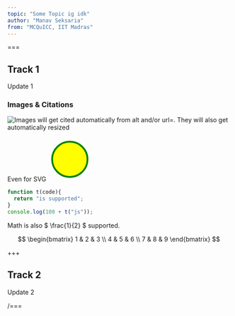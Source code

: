 ```yaml
---
topic: "Some Topic ig idk"
author: "Manav Seksaria"
from: "MCQuICC, IIT Madras"
---
```


===

## Track 1
Update 1

### Images & Citations
![Images will get cited automatically from alt and/or url=. They will also get automatically resized](https://i.imgur.com/84BgWtg.jpeg)

Even for SVG
<svg width="100" height="100" alt="Something like this" url="wikipedia.org">
  <circle cx="50" cy="50" r="40" stroke="green" stroke-width="4" fill="yellow" />
</svg>

```js
function t(code){
  return "is supported";
}
console.log(100 + t("js"));
```

Math is also $ \frac{1}{2} $ supported.

$$
\begin{bmatrix}
1 & 2 & 3 \\
4 & 5 & 6 \\
7 & 8 & 9
\end{bmatrix}
$$

+++

## Track 2
Update 2

/===